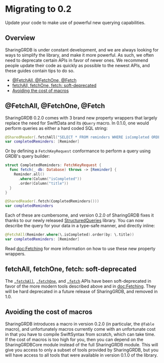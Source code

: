 # Migrating to 0.2

Update your code to make use of powerful new querying capabilities.

## Overview

SharingGRDB is under constant development, and we are always looking for ways to
simplify the library, and make it more powerful. As such, we often need to deprecate certain APIs
in favor of newer ones. We recommend people update their code as quickly as possible to the newest
APIs, and these guides contain tips to do so.

* [@FetchAll, @FetchOne, @Fetch](#)
* [fetchAll, fetchOne, fetch: soft-deprecated](#)
* [Avoiding the cost of macros](#)

## @FetchAll, @FetchOne, @Fetch

SharingGRDB 0.2.0 comes with 3 brand new property wrappers that largely replace the need for 
SwiftData and its `@Query` macro. In 0.1.0, one would perform queries as either a hard coded SQL
string:

```swift
@SharedReader(.fetchAll("SELECT * FROM reminders WHERE isCompleted ORDER BY title"))
var completedReminders: [Reminder]
```

Or by defining a ``FetchKeyRequest`` conformance to perform a query using GRDB's query builder:

```swift
struct CompletedReminders: FetchKeyRequest {
  func fetch(_ db: Database) throws -> [Reminder] {
    Reminder.all()
      .where(Column("isCompleted"))
      .order(Column("title"))
  }
}

@SharedReader(.fetch(CompletedReminders()))
var completedReminders
```

Each of these are cumbersome, and version 0.2.0 of SharingGRDB fixes it thanks to our newly 
released [StructuredQueries][] library. You can now describe the query for your data in a type-safe
manner, and directly inline:

```swift
@FetchAll(Reminder.where(\.isCompleted).order(by: \.title))
var completedReminders: [Reminder]
```

Read <doc:Fetching> for more information on how to use these new property wrappers.

[StructuredQueries]: http://github.com/pointfreeco/swift-structured-queries

## fetchAll, fetchOne, fetch: soft-deprecated

The [`.fetchAll`](<doc:Sharing/SharedReaderKey/fetchAll(sql:arguments:database:)>),
[`.fetchOne`](<doc:Sharing/SharedReaderKey/fetchOne(sql:arguments:database:)>),
and [`.fetch`](<doc:Sharing/SharedReaderKey/fetch(_:database:)>) APIs have been soft-deprecated
in favor of the more modern tools described above and in <doc:Fetching>. They will be hard 
deprecated in a future release of SharingGRDB, and removed in 1.0.

## Avoiding the cost of macros

SharingGRDB introduces a macro in version 0.2.0 (in particular, the `@Table` macro), and 
unfortunately macros currently come with an unfortunate cost in that you have to compile SwiftSyntax
from scratch, which can take time. If the cost of macros is too high for you, then you can depend 
on the SharingGRDBCore module instead of the full SharingGRDB module. This will give you access to 
only a subset of tools provided by SharingGRDB, but you will have access to all tools that were
available in version 0.1.0 of the library.
